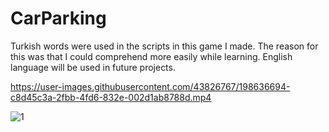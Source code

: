 # CarParking
Turkish words were used in the scripts in this game I made. The reason for this was that I could comprehend more easily while learning. English language will be used in future projects.


https://user-images.githubusercontent.com/43826767/198636694-c8d45c3a-2fbb-4fd6-832e-002d1ab8788d.mp4

![1](https://user-images.githubusercontent.com/43826767/198636765-93cd5ee4-ef9d-485c-9890-22929b8e577b.jpg)
